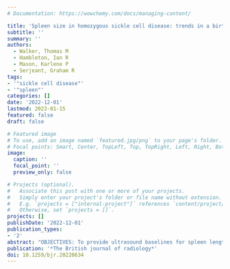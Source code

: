 ```yaml
---
# Documentation: https://wowchemy.com/docs/managing-content/

title: 'Spleen size in homozygous sickle cell disease: trends in a birth cohort using ultrasound'
subtitle: ''
summary: ''
authors:
  - Walker, Thomas M
  - Hambleton, Ian R
  - Mason, Karlene P  
  - Serjeant, Graham R
tags:
- '"sickle cell disease"'
- '"spleen"'
categories: []
date: '2022-12-01'
lastmod: 2023-01-15
featured: false
draft: false

# Featured image
# To use, add an image named `featured.jpg/png` to your page's folder.
# Focal points: Smart, Center, TopLeft, Top, TopRight, Left, Right, BottomLeft, Bottom, BottomRight.
image:
  caption: ''
  focal_point: ''
  preview_only: false

# Projects (optional).
#   Associate this post with one or more of your projects.
#   Simply enter your project's folder or file name without extension.
#   E.g. `projects = ["internal-project"]` references `content/project/deep-learning/index.md`.
#   Otherwise, set `projects = []`.
projects: []
publishDate: '2022-12-01'
publication_types:
- '2'
abstract: "OBJECTIVES: To provide ultrasound baselines for spleen length in homozygous sickle cell disease (HbSS) and in normal controls with a HbAA genotype. METHODS: The Jamaican cohort study identified 311 babies with HbSS and 246 matched HbAA controls during the screening of 100,000 consecutive deliveries in Kingston, Jamaica from 1973 to 1981. Ultrasonography commenced in 1988 when the youngest patients were aged 6 years at which time deaths, emigrations and default had reduced the numbers to 206 HbSS and 89 controls. It continued annually until 2000. RESULTS: The spleen was visualized in all HbAA controls but in only 1103/2138 (52%) scans in HbSS. Where available, mean splenic lengths were significantly lower in HbSS (77-103 mm in males, 70-83 mm in females) compared to normal controls (89-101 mm in males, 86-95 mm in females). Assessed by statistical modelling after adjusting for body height, the splenic ratio (splenic length/body height) declined over the age range 12-20 years in HbSS, consistent with progressive splenic fibrosis. Genetic factors known to inhibit sickling, α thalassemia and fetal hemoglobin level (HbF) significantly reduced the decline in splenic ratio. Clinical splenomegaly was an insensitive measure of splenic enlargement as only 50% of patients aged 18 years and above with spleens measuring ≥150 mm on ultrasonography had palpable spleens. CONCLUSIONS: An age-related decline in splenic length occurred in HbSS and occurred more slowly with genetic factors known to inhibit sickling. The standards provided may be of value in assessing minor degrees of subclinical acute splenic sequestration. ADVANCES IN KNOWLEDGE: These are the first standards available for splenic length in HbSS. They may be useful in detecting red cell sequestration, not apparent from clinical splenomegaly and also provide a model for identifying factors inhibiting vaso-occlusion."
publication: '*The British journal of radiology*'
doi: 10.1259/bjr.20220634
---
```

